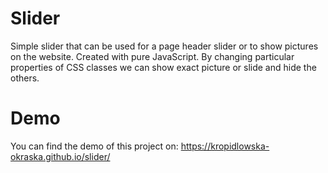 # Slider

Simple slider that can be used for a page header slider or to show pictures on the website. Created with pure JavaScript. By changing particular properties of CSS classes we can show exact picture or slide and hide the others.

# Demo

You can find the demo of this project on: https://kropidlowska-okraska.github.io/slider/